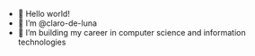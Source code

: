 - 👋 Hello world!
- 🌱 I’m @claro-de-luna
- 👀 I’m building my career in computer science and information technologies
